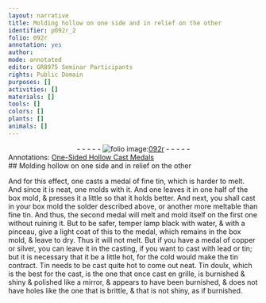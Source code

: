 ```yaml
---
layout: narrative
title: Molding hollow on one side and in relief on the other
identifier: p092r_2
folio: 092r
annotation: yes
author:
mode: annotated
editor: GR8975 Seminar Participants
rights: Public Domain
purposes: []
activities: []
materials: []
tools: []
colors: []
plants: []
animals: []
---
```


 <div class="folio" align="center">- - - - - <a href="http://gallica.bnf.fr/ark:/12148/btv1b10500001g/f189.image" target="_blank"><img src="https://cu-mkp.github.io/GR8975-edition/assets/photo-icon.png" alt="folio image: " style="display:inline-block; margin-bottom:-3px;"/>092r</a> - - - - - </div> <div class="annotation" align="left">Annotations:
<a href="https://drive.google.com/drive/folders/0BwJi-u8sfkVDfmlmV1RuaUJjald2bmlQN3V1N0NTdnM2VzVBdDAwTXVnVnQ3b2lmTGFNaEU" target="_blank">One-Sided Hollow Cast Medals</a>
 </div> 
## Molding hollow on one side and in relief on the other

 
 And for this effect, one casts a medal of fine tin, which is harder to melt. And since it is neat, one molds with it. And one leaves it in one half of the box mold, & presses it a little so that it holds better. And next, you shall cast in your box mold the solder described above, or another more meltable than fine tin. And thus, the second medal will melt and mold itself on the first one without ruining it. But to be safer, temper lamp black with water, & with a pinceau, give a light coat of this to the medal, which remains in the box mold, & leave to dry. Thus it will not melt. But if you have a medal of copper or silver, you can leave it in the casting, if you want to cast with lead or tin; but it is necessary that it be a little hot, for the cold would make the tin contract. Tin needs to be cast quite hot to come out neat. Tin doulx, which is the best for the cast, is the one that once cast en grille, is burnished & shiny & polished like a mirror, & appears to have been burnished, & does not have holes like the one that is brittle, & that is not shiny, as if burnished. 
 